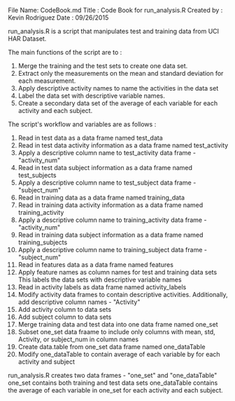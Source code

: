 File Name: CodeBook.md
Title : Code Book for run_analysis.R
Created by : Kevin Rodriguez
Date : 09/26/2015

run_analysis.R is a script that manipulates test and training data from UCI HAR Dataset.

The main functions of the script are to :
1. Merge the training and the test sets to create one data set.
2. Extract only the measurements on the mean and standard deviation for each measurement. 
3. Apply descriptive activity names to name the activities in the data set
4. Label the data set with descriptive variable names. 
5. Create a secondary data set of the average of each variable for each activity and each subject.

The script's workflow and variables are as follows : 
1. Read in test data as a data frame named test_data
2. Read in test data activity information as a data frame named test_activity
3. Apply a descriptive column name to test_activity data frame - "activity_num"
4. Read in test data subject information as a data frame named test_subjects
5. Apply a descriptive column name to test_subject data frame - "subject_num"
6. Read in training data as a data frame named training_data
7. Read in training data activity information as a data frame named training_activity
8. Apply a descriptive column name to training_activity data frame - "activity_num"
9. Read in training data subject information as a data frame named training_subjects
10. Apply a descriptive column name to training_subject data frame - "subject_num"
11. Read in features data as a data frame named features
12. Apply feature names as column names for test and training data sets
	This labels the data sets with descriptive variable names
13. Read in activity labels as data frame named activity_labels
14. Modify activity data frames to contain descriptive activities.
	Additionally, add descriptive column names - "Activity"
15. Add activity column to data sets
16. Add subject column to data sets
17. Merge training data and test data into one data frame named one_set
18. Subset one_set data fraame to include only columns with mean, std, Activity, or subject_num in column names
19. Create data.table from one_set data frame named one_dataTable
20. Modify one_dataTable to contain average of each variable by for each activity and subject

run_analysis.R creates two data frames  - "one_set" and "one_dataTable"
one_set contains both training and test data sets
one_dataTable contains the average of each variable in one_set for each activity and each subject.
